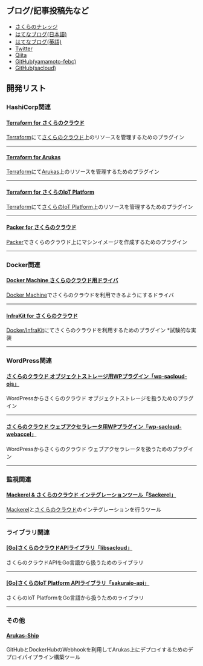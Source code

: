 ## ブログ/記事投稿先など

- [さくらのナレッジ](http://knowledge.sakura.ad.jp/author/kazumichi_yamamoto/)
- [はてなブログ(日本語)](http://febc-yamamoto.hatenablog.jp)
- [はてなブログ(英語)](http://febc-yamamoto.hatenablog.com)
- [Twitter](http://twitter.com/yamamoto_febc)
- [Qiita](http://qiita.com/yamamoto-febc)
- [GitHub(yamamoto-febc)](https://github.com/yamamoto-febc)
- [GitHub(sacloud)](https://github.com/sacloud)
 
## 開発リスト

### HashiCorp関連

#### [Terraform for さくらのクラウド](https://github.com/yamamoto-febc/terraform-provider-sakuracloud)

[Terraform](https://terraform.io)にて[さくらのクラウド](http://cloud.sakura.ad.jp)上のリソースを管理するためのプラグイン  

---

#### [Terraform for Arukas](https://github.com/yamamoto-febc/terraform-provider-arukas)

[Terraform](https://terraform.io)にて[Arukas](https://arukas.io)上のリソースを管理するためのプラグイン  

---

#### [Terraform for さくらのIoT Platform](https://github.com/yamamoto-febc/terraform-provider-sakuraiot)

[Terraform](https://terraform.io)にて[さくらのIoT Platform](https://iot.sakura.ad.jp/)上のリソースを管理するためのプラグイン  

---

#### [Packer for さくらのクラウド](https://github.com/sacloud/packer-builder-sakuracloud)

[Packer](https://packer.io)でさくらのクラウド上にマシンイメージを作成するためのプラグイン  

---

### Docker関連

#### [Docker Machine さくらのクラウド用ドライバ](https://github.com/yamamoto-febc/docker-machine-sakuracloud)

[Docker Machine](https://docs.docker.com/machine/overview/)でさくらのクラウドを利用できるようにするドライバ

---

#### [InfraKit for さくらのクラウド](https://github.com/yamamoto-febc/infrakit-plugin-sakuracloud)

[Docker/InfraKit](https://github.com/docker/infrakit)にてさくらのクラウドを利用するためのプラグイン *試験的な実装  

---

### WordPress関連

#### [さくらのクラウド オブジェクトストレージ用WPプラグイン「wp-sacloud-ojs」](https://github.com/yamamoto-febc/wp-sacloud-ojs)

WordPressからさくらのクラウド オブジェクトストレージを扱うためのプラグイン  

---

#### [さくらのクラウド ウェブアクセラレータ用WPプラグイン「wp-sacloud-webaccel」](https://github.com/yamamoto-febc/wp-sacloud-webaccel)

WordPressからさくらのクラウド ウェブアクセラレータを扱うためのプラグイン  

---

### 監視関連

#### [Mackerel & さくらのクラウド インテグレーションツール「Sackerel」](https://github.com/sacloud/sackerel)

[Mackerel](https://mackerel.io)と[さくらのクラウド](http://cloud.sakura.ad.jp)のインテグレーションを行うツール

---

### ライブラリ関連

#### [[Go]さくらのクラウドAPIライブラリ「libsacloud」](https://github.com/sacloud/libsacloud)

さくらのクラウドAPIをGo言語から扱うためのライブラリ  

---

#### [[Go]さくらのIoT Platform APIライブラリ「sakuraio-api」](https://github.com/yamamoto-febc/sakuraio-api)

さくらのIoT PlatformをGo言語から扱うためのライブラリ  

---

### その他

#### [Arukas-Ship](https://github.com/yamamoto-febc/arukas-ship)

GitHubとDockerHubのWebhookを利用してArukas上にデプロイするためのデプロイパイプライン構築ツール  
